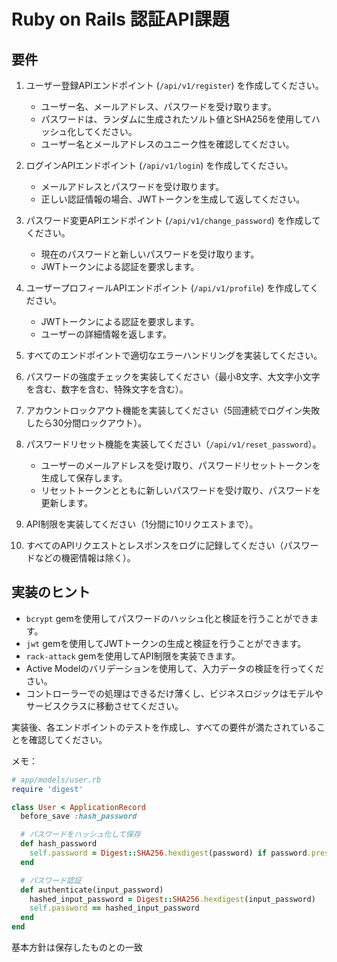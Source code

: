 # Ruby on Rails 認証API課題

## 要件

1. ユーザー登録APIエンドポイント (`/api/v1/register`) を作成してください。
   - ユーザー名、メールアドレス、パスワードを受け取ります。
   - パスワードは、ランダムに生成されたソルト値とSHA256を使用してハッシュ化してください。
   - ユーザー名とメールアドレスのユニーク性を確認してください。

2. ログインAPIエンドポイント (`/api/v1/login`) を作成してください。
   - メールアドレスとパスワードを受け取ります。
   - 正しい認証情報の場合、JWTトークンを生成して返してください。

3. パスワード変更APIエンドポイント (`/api/v1/change_password`) を作成してください。
   - 現在のパスワードと新しいパスワードを受け取ります。
   - JWTトークンによる認証を要求します。

4. ユーザープロフィールAPIエンドポイント (`/api/v1/profile`) を作成してください。
   - JWTトークンによる認証を要求します。
   - ユーザーの詳細情報を返します。

5. すべてのエンドポイントで適切なエラーハンドリングを実装してください。

6. パスワードの強度チェックを実装してください（最小8文字、大文字小文字を含む、数字を含む、特殊文字を含む）。

7. アカウントロックアウト機能を実装してください（5回連続でログイン失敗したら30分間ロックアウト）。

8. パスワードリセット機能を実装してください（`/api/v1/reset_password`）。
   - ユーザーのメールアドレスを受け取り、パスワードリセットトークンを生成して保存します。
   - リセットトークンとともに新しいパスワードを受け取り、パスワードを更新します。

9. API制限を実装してください（1分間に10リクエストまで）。

10. すべてのAPIリクエストとレスポンスをログに記録してください（パスワードなどの機密情報は除く）。

## 実装のヒント

- `bcrypt` gemを使用してパスワードのハッシュ化と検証を行うことができます。
- `jwt` gemを使用してJWTトークンの生成と検証を行うことができます。
- `rack-attack` gemを使用してAPI制限を実装できます。
- Active Modelのバリデーションを使用して、入力データの検証を行ってください。
- コントローラーでの処理はできるだけ薄くし、ビジネスロジックはモデルやサービスクラスに移動させてください。

実装後、各エンドポイントのテストを作成し、すべての要件が満たされていることを確認してください。

メモ：

```rb
# app/models/user.rb
require 'digest'

class User < ApplicationRecord
  before_save :hash_password

  # パスワードをハッシュ化して保存
  def hash_password
    self.password = Digest::SHA256.hexdigest(password) if password.present?
  end

  # パスワード認証
  def authenticate(input_password)
    hashed_input_password = Digest::SHA256.hexdigest(input_password)
    self.password == hashed_input_password
  end
end
```

基本方針は保存したものとの一致